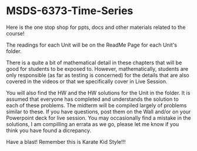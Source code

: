 # MSDS-6373-Time-Series
Here is the one stop shop for ppts, docs and other materials related to the course!

The readings for each Unit will be on the ReadMe Page for each Unit's folder.   

There is a quite a bit of mathematical detail in these chapters that will be good for students to be exposed to.  However, mathematically, students are only responsible (as far as testing is concerned) for the details that are also covered in the videos or that we specifically cover in Live Session.

You will also find the HW and the HW solutions for the Unit in the folder.  It is assumed that everyone has completed and understands the solution to each of these problems.  The midterm will be compiled largely of problems similar to these.  If you have questions, post them on the Wall and/or on your Powerpoint deck for live session.  You may occasionally find a mistake in the solutions, I am compilling an errata as we go, please let me know if you think you have found a dicrepancy.  

Have a blast! Remember this is Karate Kid Style!!!


